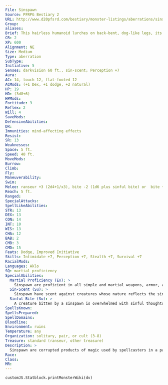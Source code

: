 ```yaml
---
File: Sinspawn
Source: PFRPG Bestiary 2
URL: http://www.d20pfsrd.com/bestiary/monster-listings/aberrations/sinspawn
Group: 
aliases: 
Brief: This hairless humanoid lurches on back-bent, dog-like legs, its hideous mouth flanked by tiny arms with three-fingered hands.
CR: 2
XP: 600
Alignment: NE
Size: Medium
Type: aberration
SubType: 
Initiative: 5
Senses: darkvision 60 ft., sin-scent; Perception +7
Aura: 
AC: 14, touch 12, flat-footed 12
ACMods: (+1 Dex, +1 dodge, +2 natural)
HP: 19
HD: (3d8+6)
HPMods: 
Fortitude: 3
Reflex: 2
Will: 4
SaveMods: 
DefensiveAbilities: 
DR: 
Immunities: mind-affecting effects
Resist: 
SR: 13
Weaknesses: 
Space: 5 ft.
Speed: 40 ft.
MoveMods: 
Burrow: 
Climb: 
Fly: 
Maneuverability: 
Swim: 
Melee: ranseur +3 (2d4+1/x3), bite -2 (1d6 plus sinful bite) or  bite +3 (1d6+1 plus sinful bite), 2 claws +3 (1d4+1)
Reach: 5 ft.
Ranged: 
SpecialAttacks: 
SpellLikeAbilities: 
STR: 13
DEX: 13
CON: 14
INT: 10
WIS: 13
CHA: 12
BAB: 2
CMB: 3
CMD: 15
Feats: Dodge, Improved Initiative
Skills: Intimidate +7, Perception +7, Stealth +7, Survival +7
RacialMods: 
Languages: Aklo
SQ: martial proficiency
SpecialAbilities:
  Martial Proficiency (Ex): >
    Sinspawn are proficient in all simple and martial weapons, armor, and shields (except tower shields).
  Sin-Scent (Su): >
    Sinspawn have scent against creatures whose nature reflects the sinspawn's sin. For example, wrathful sinspawn can scent creatures using rage effects. The GM should adjudicate what creatures a particular sinspawn can scent.
  Sinful Bite (Su): >
    A creature bitten by a sinspawn is overwhelmed with sinful thoughts (DC 12 Will save negates). These emotions are so powerful that the target becomes sickened for 1d6 minutes. An affected target that is bitten a second time is staggered for 1 round if it fails its saving throw. Calm emotions, remove curse, or break enchantment negates the effects of sinful bite. The save DC is Charisma-based. This is a mind-affecting effect.
SpellsKnown: 
SpellsPrepared: 
SpellDomains: 
Bloodline: 
Environment: ruins
Temperature: any
Organization: solitary, pair, or cult (3-8)
Treasure: standard (ranseur, other treasure)
Description: >
  Sinspawn are corrupted products of magic used by spellcasters in a past era as shock troops for their armies.  Literally the embodiment of a sin made flesh, they are sentient abominations of distilled ectoplasm imprinted with the soul-image of slain creatures that possessed an abundance of a particular sin.  Seven Types of Sinspawn The above stats represent a wrathspawn, the most common type of this creature. Each type possesses unique ability modifiers, which are listed after their name.  Envyspawn (+2 Str, -2 Cha): Short and thin, envyspawn often become rangers.  Gluttonspawn (+2 Con, -2 Dex): Obese yet hardy and strong, gluttonspawn often become fighters.  Greedspawn (+2 Dex, -2 Wis): Towering over 7 feet in height, greedspawn have gold-tinged veins and often become rogues.  Lustspawn (+4 Cha, -2 Con, -2 Wis): With perfectly formed bodies sitting in grotesque counterpoint to their monstrous faces and claws, lustspawn often become sorcerers.  Pridespawn (+4 Int, -2 Wis, -2 Cha): Unique among sinspawn for their long manes of hair, pridespawn are near-skeletal in their gauntness. They often become wizards.  Slothspawn (+2 Wis, -2 Dex): Thick rolls of excess skin drape a slothspawn's hunched frame. They often become clerics.  Wrathspawn: These sinspawn use the statistics given above. They often become barbarians.
Race: 
Class: 
MR: 
---
```

```dataviewjs
customJS.Statblock.printMonsterWiki(dv)
```
